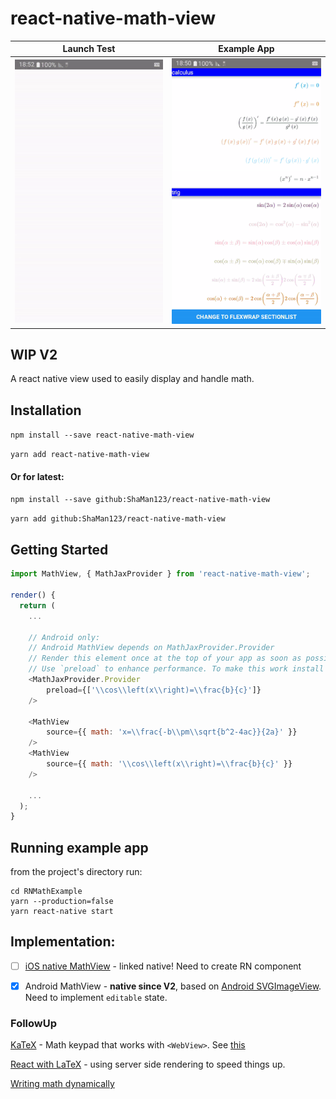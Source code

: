 # react-native-math-view

| Launch Test | Example App |
| --- | --- |
| ![Launch](./docs/launchAndroid.gif) | ![Example App](./docs/exampleAndroid.gif) |


## WIP V2

A react native view used to easily display and handle math.

## Installation

`npm install --save react-native-math-view`

`yarn add react-native-math-view`

#### Or for latest:

`npm install --save github:ShaMan123/react-native-math-view`

`yarn add github:ShaMan123/react-native-math-view`

## Getting Started
```js
import MathView, { MathJaxProvider } from 'react-native-math-view';

render() {
  return (
    ...
    
    // Android only:
    // Android MathView depends on MathJaxProvider.Provider
    // Render this element once at the top of your app as soon as possible
    // Use `preload` to enhance performance. To make this work install '@react-native-community/async-storage'
    <MathJaxProvider.Provider
        preload={['\\cos\\left(x\\right)=\\frac{b}{c}']}
    />
    
    <MathView
        source={{ math: 'x=\\frac{-b\\pm\\sqrt{b^2-4ac}}{2a}' }}
    /> 
    <MathView
        source={{ math: '\\cos\\left(x\\right)=\\frac{b}{c}' }}
    /> 
    
    ...
  );
}

```

## Running example app
from the project's directory run:
```
cd RNMathExample
yarn --production=false
yarn react-native start
```

## Implementation:
  - [ ] [iOS native MathView](https://github.com/kostub/iosMath) - linked native! Need to create RN component

  - [x] Android MathView - **native since V2**, based on [Android SVGImageView](https://bigbadaboom.github.io/androidsvg). Need to implement `editable` state.

### FollowUp

[KaTeX](https://github.com/Khan/KaTeX) - Math keypad that works with `<WebView>`. See [this](https://github.com/ShaMan123/math-input)

[React with LaTeX](https://github.com/Pomax/BezierInfo-2) - using server side rendering to speed things up.

[Writing math dynamically](https://github.com/nicolewhite/algebra.js)

